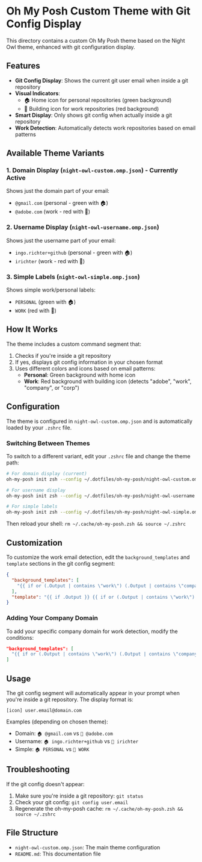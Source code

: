 # Oh My Posh Custom Theme with Git Config Display

This directory contains a custom Oh My Posh theme based on the Night Owl theme, enhanced with git configuration display.

## Features

- **Git Config Display**: Shows the current git user email when inside a git repository
- **Visual Indicators**: 
  - 🏠 Home icon for personal repositories (green background)
  - 🏢 Building icon for work repositories (red background)
- **Smart Display**: Only shows git config when actually inside a git repository
- **Work Detection**: Automatically detects work repositories based on email patterns

## Available Theme Variants

### 1. Domain Display (`night-owl-custom.omp.json`) - **Currently Active**
Shows just the domain part of your email:
- `@gmail.com` (personal - green with 🏠)
- `@adobe.com` (work - red with 🏢)

### 2. Username Display (`night-owl-username.omp.json`)
Shows just the username part of your email:
- `ingo.richter+github` (personal - green with 🏠)
- `irichter` (work - red with 🏢)

### 3. Simple Labels (`night-owl-simple.omp.json`)
Shows simple work/personal labels:
- `PERSONAL` (green with 🏠)
- `WORK` (red with 🏢)

## How It Works

The theme includes a custom command segment that:
1. Checks if you're inside a git repository
2. If yes, displays git config information in your chosen format
3. Uses different colors and icons based on email patterns:
   - **Personal**: Green background with home icon
   - **Work**: Red background with building icon (detects "adobe", "work", "company", or "corp")

## Configuration

The theme is configured in `night-owl-custom.omp.json` and is automatically loaded by your `.zshrc` file.

### Switching Between Themes

To switch to a different variant, edit your `.zshrc` file and change the theme path:

```bash
# For domain display (current)
oh-my-posh init zsh --config ~/.dotfiles/oh-my-posh/night-owl-custom.omp.json

# For username display
oh-my-posh init zsh --config ~/.dotfiles/oh-my-posh/night-owl-username.omp.json

# For simple labels
oh-my-posh init zsh --config ~/.dotfiles/oh-my-posh/night-owl-simple.omp.json
```

Then reload your shell: `rm ~/.cache/oh-my-posh.zsh && source ~/.zshrc`

## Customization

To customize the work email detection, edit the `background_templates` and `template` sections in the git config segment:

```json
{
  "background_templates": [
    "{{ if or (.Output | contains \"work\") (.Output | contains \"company\") (.Output | contains \"corp\") }}#FF5722{{ end }}"
  ],
  "template": "{{ if .Output }} {{ if or (.Output | contains \"work\") (.Output | contains \"company\") (.Output | contains \"corp\") }}\\uf0b1{{ else }}\\uf015{{ end }} {{ .Output }} {{ end }}"
}
```

### Adding Your Company Domain

To add your specific company domain for work detection, modify the conditions:

```json
"background_templates": [
  "{{ if or (.Output | contains \"work\") (.Output | contains \"company\") (.Output | contains \"@yourcompany.com\") }}#FF5722{{ end }}"
]
```

## Usage

The git config segment will automatically appear in your prompt when you're inside a git repository. The display format is:

```
[icon] user.email@domain.com
```

Examples (depending on chosen theme):
- Domain: `🏠 @gmail.com` vs `🏢 @adobe.com`
- Username: `🏠 ingo.richter+github` vs `🏢 irichter`
- Simple: `🏠 PERSONAL` vs `🏢 WORK`

## Troubleshooting

If the git config doesn't appear:
1. Make sure you're inside a git repository: `git status`
2. Check your git config: `git config user.email`
3. Regenerate the oh-my-posh cache: `rm ~/.cache/oh-my-posh.zsh && source ~/.zshrc`

## File Structure

- `night-owl-custom.omp.json`: The main theme configuration
- `README.md`: This documentation file 